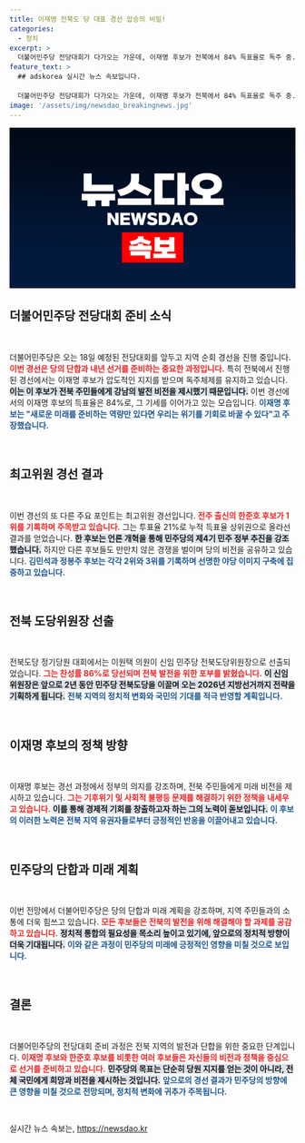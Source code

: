 ```yaml
---
title: 이재명 전북도 당 대표 경선 압승의 비밀!
categories:
  - 정치
excerpt: >
  더불어민주당 전당대회가 다가오는 가운데, 이재명 후보가 전북에서 84% 득표율로 독주 중. 한준호 후보는 최고위원 경선 1위를 기록하며 당의 미래를 혼신의 힘을 다해 이끌겠다고 선언. 민주당의 향후 구도가 흥미진진하다!
feature_text: >
  ## adskorea 실시간 뉴스 속보입니다.

  더불어민주당 전당대회가 다가오는 가운데, 이재명 후보가 전북에서 84% 득표율로 독주 중. 한준호 후보는 최고위원 경선 1위를 기록하며 당의 미래를 혼신의 힘을 다해 이끌겠다고 선언. 민주당의 향후 구도가 흥미진진하다!
image: '/assets/img/newsdao_breakingnews.jpg'
---
```


<p><img src="/assets/img/newsdao_breakingnews.jpg" alt="adskorea 속보" /></p>

<h2 data-ke-size="size26">더불어민주당 전당대회 준비 소식</h2>

<p data-ke-size="size16">&nbsp;</p>

<p>더불어민주당은 오는 18일 예정된 전당대회를 앞두고 지역 순회 경선을 진행 중입니다. <b><span style="color: #ee2323;">이번 경선은 당의 단합과 내년 선거를 준비하는 중요한 과정입니다.</span></b> 특히 전북에서 진행된 경선에서는 이재명 후보가 압도적인 지지를 받으며 독주체제를 유지하고 있습니다. <b><span style="background-color: #21538527;">이는 이 후보가 전북 주민들에게 강남의 발전 비전을 제시했기 때문입니다.</span></b> 이번 경선에서의 이재명 후보의 득표율은 84%로, 그 기세를 이어가고 있는 모습입니다. <b><span style="color: #1a5490;">이재명 후보는 "새로운 미래를 준비하는 역량만 있다면 우리는 위기를 기회로 바꿀 수 있다"고 주장했습니다.</span></b></p>

<p data-ke-size="size16">&nbsp;</p>

<h2 data-ke-size="size26">최고위원 경선 결과</h2>

<p data-ke-size="size16">&nbsp;</p>

<p>이번 경선의 또 다른 주요 포인트는 최고위원 경선입니다. <b><span style="color: #ee2323;">전주 출신의 한준호 후보가 1위를 기록하며 주목받고 있습니다.</span></b> 그는 투표율 21%로 누적 득표율 상위권으로 올라선 결과를 얻었습니다. <b><span style="background-color: #21538527;">한 후보는 언론 개혁을 통해 민주당의 제4기 민주 정부 추진을 강조했습니다.</span></b> 하지만 다른 후보들도 만만치 않은 경쟁을 벌이며 당의 비전을 공유하고 있습니다. <b><span style="color: #1a5490;">김민석과 정봉주 후보는 각각 2위와 3위를 기록하며 선명한 야당 이미지 구축에 집중하고 있습니다.</span></b></p>

<p data-ke-size="size16">&nbsp;</p>

<h2 data-ke-size="size26">전북 도당위원장 선출</h2>

<p data-ke-size="size16">&nbsp;</p>

<p>전북도당 정기당원 대회에서는 이원택 의원이 신임 민주당 전북도당위원장으로 선출되었습니다. <b><span style="color: #ee2323;">그는 찬성률 86%로 당선되며 전북 발전을 위한 포부를 밝혔습니다.</span></b> <b><span style="background-color: #21538527;">이 신임 위원장은 앞으로 2년 동안 민주당 전북도당을 이끌며 오는 2026년 지방선거까지 전략을 기획하게 됩니다.</span></b> <b><span style="color: #1a5490;">전북 지역의 정치적 변화와 국민의 기대를 적극 반영할 계획입니다.</span></b></p>

<p data-ke-size="size16">&nbsp;</p>

<h2 data-ke-size="size26">이재명 후보의 정책 방향</h2>

<p data-ke-size="size16">&nbsp;</p>

<p>이재명 후보는 경선 과정에서 정부의 의지를 강조하며, 전북 주민들에게 미래 비전을 제시하고 있습니다. <b><span style="color: #ee2323;">그는 기후위기 및 사회적 불평등 문제를 해결하기 위한 정책을 내세우고 있습니다.</span></b> <b><span style="background-color: #21538527;">이를 통해 경제적 기회를 창출하고자 하는 그의 노력이 돋보입니다.</span></b> <b><span style="color: #1a5490;">이 후보의 이러한 노력은 전북 지역 유권자들로부터 긍정적인 반응을 이끌어내고 있습니다.</span></b></p>

<p data-ke-size="size16">&nbsp;</p>

<h2 data-ke-size="size26">민주당의 단합과 미래 계획</h2>

<p data-ke-size="size16">&nbsp;</p>

<p>이번 전망에서 더불어민주당은 당의 단합과 미래 계획을 강조하며, 지역 주민들과의 소통에 더욱 힘쓰고 있습니다. <b><span style="color: #ee2323;">모든 후보들은 전북의 발전을 위해 해결해야 할 과제를 공감하고 있습니다.</span></b> <b><span style="background-color: #21538527;">정치적 통합의 필요성을 목소리 높이고 있기에, 앞으로의 정치적 방향이 더욱 기대됩니다.</span></b> <b><span style="color: #1a5490;">이와 같은 과정이 민주당의 미래에 긍정적인 영향을 미칠 것으로 보입니다.</span></b></p>

<p data-ke-size="size16">&nbsp;</p>

<h2 data-ke-size="size26">결론</h2>

<p data-ke-size="size16">&nbsp;</p>

<p>더불어민주당의 전당대회 준비 과정은 전북 지역의 발전과 단합을 위한 중요한 단계입니다. <b><span style="color: #ee2323;">이재명 후보와 한준호 후보를 비롯한 여러 후보들은 자신들의 비전과 정책을 중심으로 선거를 준비하고 있습니다.</span></b> <b><span style="background-color: #21538527;">민주당의 목표는 단순히 당원 지지를 얻는 것이 아니라, 전체 국민에게 희망과 비전을 제시하는 것입니다.</span></b> <b><span style="color: #1a5490;">앞으로의 경선 결과가 민주당의 방향에 큰 영향을 미칠 것으로 전망되며, 정치적 변화에 귀추가 주목됩니다.</span></b></p>

<p data-ke-size="size16">&nbsp;</p>
실시간 뉴스 속보는, <a href="https://newsdao.kr" rel="dofollow">https://newsdao.kr</a>


